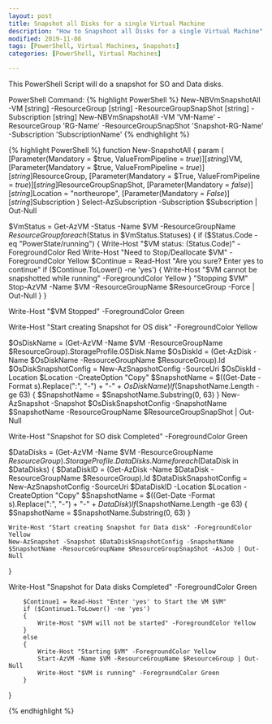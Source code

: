 ```yaml
---
layout: post
title: Snapshot all Disks for a single Virtual Machine
description: "How to Snapshoot all Disks for a single Virtual Machine"
modified: 2019-11-08
tags: [PowerShell, Virtual Machines, Snapshots]
categories: [PowerShell, Virtual Machines]

---
```


This PowerShell Script will do a snapshot for SO and Data disks.


PowerShell Command:
{% highlight PowerShell %}
New-NBVmSnapshotAll -VM [string] -ResourceGroup [string] -ResourceGroupSnapShot [string] -Subscription [string]
New-NBVmSnapshotAll -VM 'VM-Name' -ResourceGroup 'RG-Name' -ResourceGroupSnapShot 'Snapshot-RG-Name' -Subscription 'SubscriptionName'
{% endhighlight %}

{% highlight PowerShell %}
function New-SnapshotAll {
param
(
    [Parameter(Mandatory = $true, ValueFromPipeline = $true)]
    [string]$VM,
    [Parameter(Mandatory = $true, ValueFromPipeline = $true)]
    [string]$ResourceGroup,
    [Parameter(Mandatory = $True, ValueFromPipeline = $true)]
    [string]$ResourceGroupSnapShot,
    [Parameter(Mandatory = $false)]
    [string]$Location = "northeurope",
    [Parameter(Mandatory = $False)]
    [string]$Subscription
)
Select-AzSubscription -Subscription $Subscription | Out-Null

$VmStatus = Get-AzVM -Status -Name $VM -ResourceGroupName $ResourceGroup
foreach ($Status in $VmStatus.Statuses)
{
    if ($Status.Code -eq "PowerState/running")
    {
        Write-Host "$VM status: $($Status.Code)" -ForegroundColor Red
        Write-Host "Need to Stop/Deallocate $VM" -ForegroundColor Yellow
        $Continue = Read-Host "Are you sure? Enter yes to continue" 
        if ($Continue.ToLower() -ne 'yes')
        {
            Write-Host "$VM cannot be snapshotted while running" -ForegroundColor Yellow
        }
        "Stopping $VM"
        Stop-AzVM -Name $VM -ResourceGroupName $ResourceGroup -Force | Out-Null
    }
}

Write-Host "$VM Stopped" -ForegroundColor Green

Write-Host "Start creating Snapshot for OS disk" -ForegroundColor Yellow

$OsDiskName = (Get-AzVM -Name $VM -ResourceGroupName $ResourceGroup).StorageProfile.OSDisk.Name 
$OsDiskId = (Get-AzDisk -Name $OsDiskName -ResourceGroupName $ResourceGroup).Id
$OsDiskSnapshotConfig = New-AzSnapshotConfig -SourceUri $OsDiskId -Location $Location -CreateOption "Copy"
$SnapshotName = $((Get-Date -Format s).Replace(":", "-") + "-" + $OsDiskName )
If ($SnapshotName.Length -ge 63)
{
    $SnapshotName = $SnapshotName.Substring(0, 63)
}
New-AzSnapshot -Snapshot $OsDiskSnapshotConfig -SnapshotName $SnapshotName -ResourceGroupName $ResourceGroupSnapShot | Out-Null

Write-Host "Snapshot for SO disk Completed" -ForegroundColor Green

$DataDisks = (Get-AzVM -Name $VM -ResourceGroupName $ResourceGroup).StorageProfile.DataDisks.Name
foreach ($DataDisk in $DataDisks)
{
    $DataDiskID = (Get-AzDisk -Name $DataDisk -ResourceGroupName $ResourceGroup).Id
    $DataDiskSnapshotConfig = New-AzSnapshotConfig -SourceUri $DataDiskID -Location $Location -CreateOption "Copy"
    $SnapshotName = $((Get-Date -Format s).Replace(":", "-") + "-" + $DataDisk )
    If ($SnapshotName.Length -ge 63)
    {
        $SnapshotName = $SnapshotName.Substring(0, 63)
    }

    Write-Host "Start creating Snapshot for Data disk" -ForegroundColor Yellow
    New-AzSnapshot -Snapshot $DataDiskSnapshotConfig -SnapshotName $SnapshotName -ResourceGroupName $ResourceGroupSnapShot -AsJob | Out-Null
}

Write-Host "Snapshot for Data disks Completed" -ForegroundColor Green

        $Continue1 = Read-Host "Enter 'yes' to Start the VM $VM"
        if ($Continue1.ToLower() -ne 'yes')
        {
            Write-Host "$VM will not be started" -ForegroundColor Yellow
        }
        else 
        {
            Write-Host "Starting $VM" -ForegroundColor Yellow
            Start-AzVM -Name $VM -ResourceGroupName $ResourceGroup | Out-Null
            Write-Host "$VM is running" -ForegroundColor Green
        }
}

{% endhighlight %}